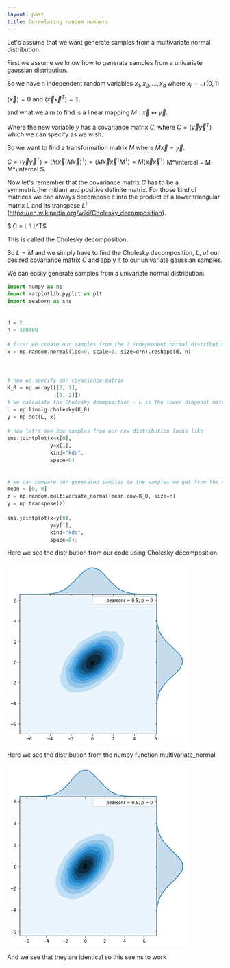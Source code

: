 ```yaml
---
layout: post
title: Correlating random numbers
---
```


Let's assume that we want generate samples from a multivariate normal distribution. 

First we assume we know how to generate samples from a univariate gaussian distribution.

So we have n independent random variables $x_1, x_2,..., x_d$ where $x_i \sim \mathcal{N(0,1)}$

$\langle \vec{x} \rangle =0$ and $\langle \vec{x} \vec{x}^T \rangle = \mathbb{1}$.

and what we aim to find is a linear mapping $M: \vec{x} \mapsto \vec{y}$. 

Where the new variable $y$ has a covariance matrix $C$, where $C=\langle \vec{y}  \vec{y}^T\rangle$ which we can specify as we wish.
 
So we want to find a transformation matrix $M$ where $M \vec{x} = \vec{y}$.

$C = \langle \vec{y}  \vec{y}^T\rangle = \langle M \vec{x}  (M \vec{x})^\intercal\rangle = \langle M \vec{x}   \vec{x}^\intercal M^\intercal \rangle = M \langle \vec{x}   \vec{x}^\intercal \rangle$ M^\intercal = M M^\intercal $.

Now let's remember that the covariance matrix $C$ has to be a symmetric(hermitian) and positive definite matrix. For those kind of matrices we can always decompose it into the product of a lower triangular matrix $L$ and its transpose $L^\intercal$ (https://en.wikipedia.org/wiki/Cholesky_decomposition).

$ C = L \ L^T$

This is called the Cholesky decomposition.

So $L=M$ and we simply have to find the Cholesky decomposition, $L$, of our desired covariance matrix $C$ and apply it to our univariate gaussian samples.




We can easily generate samples from a univariate normal distribution:

```python
import numpy as np 
import matplotlib.pyplot as plt
import seaborn as sns


d = 2
n = 100000 

# first we create our samples from the 2 independent normal distributions
x = np.random.normal(loc=0, scale=1, size=d*n).reshape(d, n)



# now we specify our covariance matrix
K_0 = np.array([[2, 1],
                [1, 2]])
# we calculate the Cholesky deomposition - L is the lower diagonal matrix
L = np.linalg.cholesky(K_0) 
y = np.dot(L, x)

# now let's see how samples from our new distribution looks like
sns.jointplot(x=x[0],
              y=x[1], 
              kind="kde", 
              space=0)


# we can compare our generated samples to the samples we get from the numpy function multivariate_normal
mean = [0, 0]
z = np.random.multivariate_normal(mean,cov=K_0, size=n)
y = np.transpose(z)

sns.jointplot(x=y[0],
              y=y[1], 
              kind="kde", 
              space=0);

```

Here we see the distribution from our code using Cholesky decomposition:

![distribution from our code using Cholesky decomposition](/images/sns_1.png)

Here we see the distribution from the numpy function multivariate_normal

![distribution from the numpy function multivariate_normal](/images/sns_2.png)

And we see that they are identical so this seems to work

##